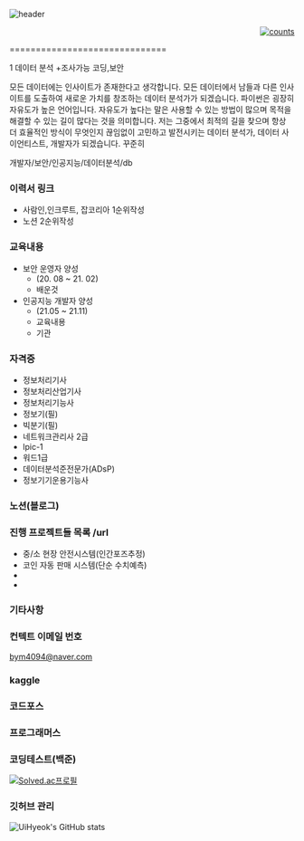 <!-- 예전 사용 코드
코드포스 스택 [![CodeForces Profile](https://cf.leed.at?id=bym4094)](https://codeforces.com/profile/bym4094)
트로피 [![trophy](https://github-profile-trophy.vercel.app/?username=ByeonUi-Hyeok)](https://github.com/ryo-ma/github-profile-trophy)
-->
![header](https://capsule-render.vercel.app/api?type=waving&height=200&text=Ui-Hyeok's%20Github&fontAlign=76.5&fontAlignY=50&color=gradient&fontSize=45)
<!-- 헤더 참조주소 : https://github.com/kyechan99/capsule-render -->
<!-- 방문자수 시작 -->
<div align=right>
  
[![counts](https://hits.seeyoufarm.com/api/count/incr/badge.svg?url=https%3A%2F%2Fgithub.com%2FByeonUi-Hyeok%2Fhit-counter&count_bg=%23B8B8B8&title_bg=%23000000&icon=&icon_color=%23E7E7E7&title=%EB%B0%A9%EB%AC%B8&edge_flat=false)](https://hits.seeyoufarm.com)

</div>
<!-- 방문자수 끝 -->
<!-------------------------------------------------------------------------------------------------------------------------------------------------------------------->
<!------------------------------------------------------------------이상 해더부분완료 // 아래부분부터----------------------------------------------------------------->

==============================

1
데이터 분석 +조사가능
코딩,보안


모든 데이터에는 인사이트가 존재한다고 생각합니다. 모든 데이터에서 남들과 다른 인사이트를 도출하여 새로운 가치를 창조하는 데이터 분석가가 되겠습니다.
파이썬은 굉장히 자유도가 높은 언어입니다. 자유도가 높다는 말은 사용할 수 있는 방법이 많으며 목적을 해결할 수 있는 길이 많다는 것을 의미합니다. 저는 그중에서 최적의 길을 찾으며 항상 더 효율적인 방식이 무엇인지 끊임없이 고민하고 발전시키는 데이터 분석가, 데이터 사이언티스트, 개발자가 되겠습니다.
꾸준히

개발자/보안/인공지능/데이터분석/db
### 이력서 링크
- 사람인,인크루트, 잡코리아 1순위작성
- 노션 2순위작성
### 교육내용
- 보안 운영자 양성
   - (20. 08 ~ 21. 02)
   - 배운것
- 인공지능 개발자 양성
   - (21.05 ~ 21.11)
   - 교육내용
   - 기관
### 자격증
- 정보처리기사
- 정보처리산업기사
- 정보처리기능사
- 정보기(필)
- 빅분기(필)
- 네트워크관리사 2급
- lpic-1
- 워드1급
- 데이터분석준전문가(ADsP)
- 정보기기운용기능사

### 노션(블로그)

### 진행 프로젝트들 목록 /url
- 중/소 현장 안전시스템(인간포즈추정)
- 코인 자동 판매 시스템(단순 수치예측)
-
-

### 기타사항

### 컨텍트 이메일 번호
bym4094@naver.com


<!-- 랭킹? -->
### kaggle
### 코드포스
### 프로그래머스
### 코딩테스트(백준)
<!-- 백준 시작 -->
[![Solved.ac프로필](http://mazassumnida.wtf/api/v2/generate_badge?boj=bym4094)](https://solved.ac/bym4094)
<!--오른쪽<img align='right' src="http://mazassumnida.wtf/api/v2/generate_badge?boj=bym4094">-->
<!-- 백준 끝 -->

### 깃허브 관리
<!-- 깃허브 스택 시작 -->

![UiHyeok's GitHub stats](https://github-readme-stats.vercel.app/api?username=ByeonUi-Hyeok&show_icons=true&theme=radical)

<!-- 깃허브 스택 끝 -->



<!--
정처기/정보기 / adsp /sqld / 사조사 2급 / 기술 / ...etc
-->
